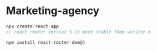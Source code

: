 # Marketing-agency

```js
npx create-react-app
// react router version 5 is more stable than version 6

npm install react-router-dom@5 
```